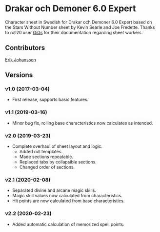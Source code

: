 # Drakar och Demoner 6.0 Expert

Character sheet in Swedish for Drakar och Demoner 6.0 Expert based on the Stars Without Number sheet by Kevin Searle and Joe Fredette. Thanks to roll20 user [GiGs](https://app.roll20.net/users/157788/gigs) for their documentation regarding sheet workers.

## Contributors
[Erik Johansson](https://app.roll20.net/users/244719/)

## Versions
### v1.0 (2017-03-04)

- First release, supports basic features.

### v1.1 (2019-03-16)

- Minor bug fix, rolling base characteristics now calculates as intended.

### v2.0 (2019-03-23)
- Complete overhaul of sheet layout and logic.
    - Added roll templates.
    - Made sections repeatable.
    - Replaced tabs by collapsible sections.
    - Changed order of sections.

### v2.1 (2020-02-08)
- Separated divine and arcane magic skills.
- Magic skill values now calculated from characteristics.
- Hit points are now calculated from base characteristics.

### v2.2 (2020-02-23)
- Added automatic calculation of memorized spell points.
